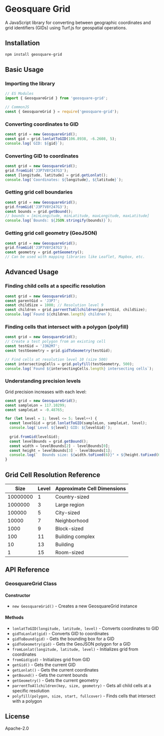 # Geosquare Grid

A JavaScript library for converting between geographic coordinates and grid identifiers (GIDs) using Turf.js for geospatial operations.

## Installation

```bash
npm install geosquare-grid
```

## Basic Usage

### Importing the library

```javascript
// ES Modules
import { GeosquareGrid } from 'geosquare-grid';

// CommonJS
const { GeosquareGrid } = require('geosquare-grid');
```

### Converting coordinates to GID

```javascript
const grid = new GeosquareGrid();
const gid = grid.lonlatToGID(106.8938, -6.2608, 5);
console.log(`GID: ${gid}`);
```

### Converting GID to coordinates

```javascript
const grid = new GeosquareGrid();
grid.fromGid('J3P7V8Y247G3');
const [longitude, latitude] = grid.getLonlat();
console.log(`Coordinates: ${longitude}, ${latitude}`);
```

### Getting grid cell boundaries

```javascript
const grid = new GeosquareGrid();
grid.fromGid('J3P7V8Y247G3');
const bounds = grid.getBound();
// bounds = [minLongitude, minLatitude, maxLongitude, maxLatitude]
console.log(`Bounds: ${JSON.stringify(bounds)}`);
```

### Getting grid cell geometry (GeoJSON)

```javascript
const grid = new GeosquareGrid();
grid.fromGid('J3P7V8Y247G3');
const geometry = grid.getGeometry();
// Can be used with mapping libraries like Leaflet, Mapbox, etc.
```

## Advanced Usage

### Finding child cells at a specific resolution

```javascript
const grid = new GeosquareGrid();
const parentGid = 'J3P7';
const childSize = 1000; // Resolution level 9
const children = grid.parrentToAllchildren(parentGid, childSize);
console.log(`Found ${children.length} children`);
```

### Finding cells that intersect with a polygon (polyfill)

```javascript
const grid = new GeosquareGrid();
// Create a test polygon from an existing cell
const testGid = 'J3N2M7';
const testGeometry = grid.gidToGeometry(testGid);

// Find cells at resolution level 10 (size 500)
const intersectingCells = grid.polyfill(testGeometry, 500);
console.log(`Found ${intersectingCells.length} intersecting cells`);
```

### Understanding precision levels

Grid precision increases with each level:

```javascript
const grid = new GeosquareGrid();
const sampleLon = 117.10299;
const sampleLat = -0.48765;

for (let level = 1; level <= 5; level++) {
  const levelGid = grid.lonlatToGID(sampleLon, sampleLat, level);
  console.log(`Level ${level} GID: ${levelGid}`);
  
  grid.fromGid(levelGid);
  const levelBounds = grid.getBound();
  const width = levelBounds[2] - levelBounds[0];
  const height = levelBounds[3] - levelBounds[1];
  console.log(`  Bounds size: ${width.toFixed(6)}° × ${height.toFixed(6)}°`);
}
```

## Grid Cell Resolution Reference

| Size     | Level | Approximate Cell Dimensions |
|----------|-------|----------------------------|
| 10000000 | 1     | Country-sized              |
| 1000000  | 3     | Large region               |
| 100000   | 5     | City-sized                 |
| 10000    | 7     | Neighborhood               |
| 1000     | 9     | Block-sized                |
| 100      | 11    | Building complex           |
| 10       | 13    | Building                   |
| 1        | 15    | Room-sized                 |

## API Reference

### GeosquareGrid Class

#### Constructor
- `new GeosquareGrid()` - Creates a new GeosquareGrid instance

#### Methods
- `lonlatToGID(longitude, latitude, level)` - Converts coordinates to GID
- `gidToLonlat(gid)` - Converts GID to coordinates
- `gidToBound(gid)` - Gets the bounding box for a GID
- `gidToGeometry(gid)` - Gets the GeoJSON polygon for a GID
- `fromLonlat(longitude, latitude, level)` - Initializes grid from coordinates
- `fromGid(gid)` - Initializes grid from GID
- `getGid()` - Gets the current GID
- `getLonlat()` - Gets the current coordinates
- `getBound()` - Gets the current bounds
- `getGeometry()` - Gets the current geometry
- `parrentToAllchildren(key, size, geometry)` - Gets all child cells at a specific resolution
- `polyfill(polygon, size, start, fullcover)` - Finds cells that intersect with a polygon

## License

Apache-2.0